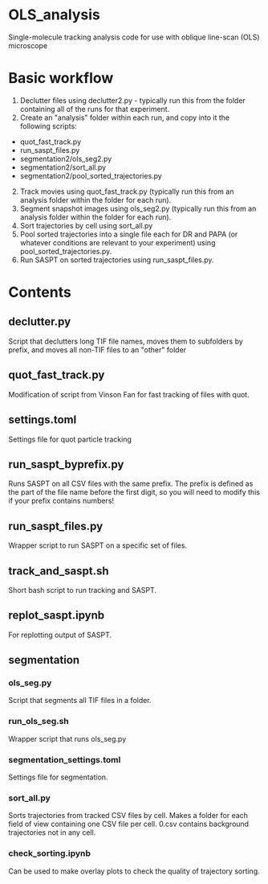 # OLS_analysis
Single-molecule tracking analysis code for use with oblique line-scan (OLS) microscope

# Basic workflow
1. Declutter files using declutter2.py - typically run this from the folder containing all of the runs for that experiment.
2. Create an "analysis" folder within each run, and copy into it the following scripts:
- quot_fast_track.py
- run_saspt_files.py
- segmentation2/ols_seg2.py
- segmentation2/sort_all.py
- segmentation2/pool_sorted_trajectories.py
2. Track movies using quot_fast_track.py (typically run this from an analysis folder within the folder for each run).
3. Segment snapshot images using ols_seg2.py (typically run this from an analysis folder within the folder for each run).
4. Sort trajectories by cell using sort_all.py
5. Pool sorted trajectories into a single file each for DR and PAPA (or whatever conditions are relevant to your experiment) using pool_sorted_trajectories.py.
6. Run SASPT on sorted trajectories using run_saspt_files.py.

# Contents

## declutter.py
Script that declutters long TIF file names, moves them to subfolders by prefix, and moves all non-TIF files to an "other" folder

## quot_fast_track.py
Modification of script from Vinson Fan for fast tracking of files with quot.

## settings.toml
Settings file for quot particle tracking

## run_saspt_byprefix.py
Runs SASPT on all CSV files with the same prefix. The prefix is defined as the part of the file name before the first digit, so you will need to modify this if your prefix contains numbers!

## run_saspt_files.py
Wrapper script to run SASPT on a specific set of files. 

## track_and_saspt.sh
Short bash script to run tracking and SASPT.

## replot_saspt.ipynb
For replotting output of SASPT.

## segmentation
### ols_seg.py
Script that segments all TIF files in a folder.

### run_ols_seg.sh
Wrapper script that runs ols_seg.py

### segmentation_settings.toml
Settings file for segmentation.

### sort_all.py
Sorts trajectories from tracked CSV files by cell. Makes a folder for each field of view containing one CSV file per cell. 0.csv contains background trajectories not in any cell.

### check_sorting.ipynb
Can be used to make overlay plots to check the quality of trajectory sorting.

